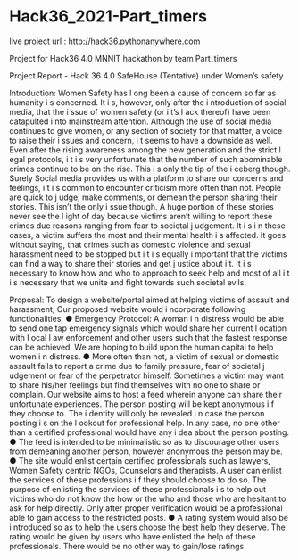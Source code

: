 # Hack36_2021-Part_timers
live project url : http://hack36.pythonanywhere.com


Project for Hack36 4.0 MNNIT hackathon by team Part_timers

Project Report - Hack 36 4.0
SafeHouse (Tentative) under Women’s safety

Introduction:
Women Safety has l ong been a cause of concern so far as humanity i s concerned. It i s,
however, only after the i ntroduction of social media, that the i ssue of women safety (or i t’s l ack
thereof) have been catapulted i nto mainstream attention. Although the use of social media
continues to give women, or any section of society for that matter, a voice to raise their i ssues
and concern, i t seems to have a downside as well. Even after the rising awareness among the
new generation and the strict l egal protocols, i t i s very unfortunate that the number of such
abominable crimes continue to be on the rise.
This i s only the tip of the i ceberg though. Surely Social media provides us with a platform to
share our concerns and feelings, i t i s common to encounter criticism more often than not.
People are quick to j udge, make comments, or demean the person sharing their stories. This
isn’t the only i ssue though. A huge portion of these stories never see the l ight of day because
victims aren’t willing to report these crimes due reasons ranging from fear to societal j udgement.
It i s i n these cases, a victim suffers the most and their mental health i s affected.
It goes without saying, that crimes such as domestic violence and sexual harassment need to
be stopped but i t i s equally i mportant that the victims can find a way to share their stories and
get j ustice about i t. It i s necessary to know how and who to approach to seek help and most of
all i t i s necessary that we unite and fight towards such societal evils.

Proposal:
To design a website/portal aimed at helping victims of assault and harassment, Our proposed
website would i ncorporate following functionalities,
● Emergency Protocol: A woman i n distress would be able to send one tap emergency
signals which would share her current l ocation with l ocal l aw enforcement and other
users such that the fastest response can be achieved. We are hoping to build upon the
human capital to help women i n distress.
● More often than not, a victim of sexual or domestic assault fails to report a crime due to
family pressure, fear of societal j udgement or fear of the perpetrator himself. Sometimes
a victim may want to share his/her feelings but find themselves with no one to share or
complain. Our website aims to host a feed wherein anyone can share their unfortunate
experiences. The person posting will be kept anonymous i f they choose to. The i dentity
will only be revealed i n case the person posting i s on the l ookout for professional help. In
any case, no one other than a certified professional would have any i dea about the
person posting.
● The feed is intended to be minimalistic so as to discourage other users from demeaning
another person, however anonymous the person may be.
● The site would enlist certain certified professionals such as lawyers, Women Safety
centric NGOs, Counselors and therapists. A user can enlist the services of these
professions i f they should choose to do so. The purpose of enlisting the services of
these professionals i s to help out victims who do not know the how or the who and those
who are hesitant to ask for help directly. Only after proper verification would be a
professional able to gain access to the restricted posts.
● A rating system would also be i ntroduced so as to help the users choose the best help
they deserve. The rating would be given by users who have enlisted the help of these
professionals. There would be no other way to gain/lose ratings.
